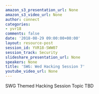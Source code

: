 ```yaml
---
amazon_s3_presentation_url: None
amazon_s3_video_url: None
author: connect
categories:
- yvr18
comments: false
date: '2018-08-29 09:00:00+00:00'
layout: resource-post
session_id: YVR18-SWW07
session_track: Security
slideshare_presentation_url: None
speakers: None
title: 'SWG: Wed Hacking Session 7'
youtube_video_url: None
---
```


SWG Themed Hacking Session Topic TBD
